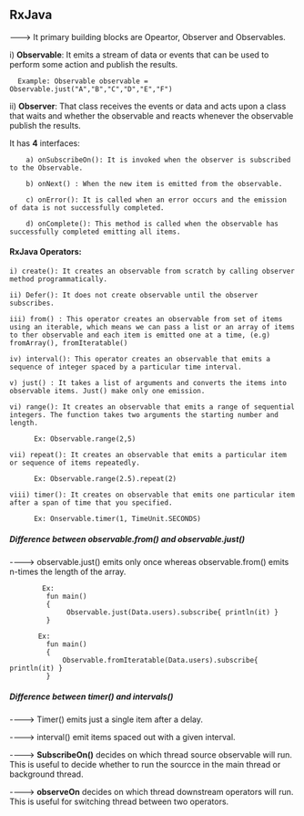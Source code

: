 ## RxJava

---> It primary building blocks are Opeartor, Observer and Observables.

i) **Observable**: It emits a stream of data or events that can be used to perform some action and publish the results.

      Example: Observable observable = Observable.just("A","B","C","D","E","F")

ii) **Observer**: That class receives the events or data and acts upon a class that waits and whether the observable and reacts whenever the observable publish the results.

It has **4** interfaces:

        a) onSubscribeOn(): It is invoked when the observer is subscribed to the Observable.
        
        b) onNext() : When the new item is emitted from the observable.
        
        c) onError(): It is called when an error occurs and the emission of data is not successfully completed.
        
        d) onComplete(): This method is called when the observable has successfully completed emitting all items.

#### RxJava Operators:

    i) create(): It creates an observable from scratch by calling observer method programmatically.

    ii) Defer(): It does not create observable until the observer subscribes.

    iii) from() : This operator creates an observable from set of items using an iterable, which means we can pass a list or an array of items to ther observable and each item is emitted one at a time, (e.g) fromArray(), fromIteratable()

    iv) interval(): This operator creates an observable that emits a sequence of integer spaced by a particular time interval.

    v) just() : It takes a list of arguments and converts the items into observable items. Just() make only one emission.

    vi) range(): It creates an observable that emits a range of sequential integers. The function takes two arguments the starting number and length.

          Ex: Observable.range(2,5)

    vii) repeat(): It creates an observable that emits a particular item or sequence of items repeatedly.

          Ex: Observable.range(2.5).repeat(2)

    viii) timer(): It creates on observable that emits one particular item after a span of time that you specified.

          Ex: Onservable.timer(1, TimeUnit.SECONDS)


##### Difference between observable.from() and observable.just()

----> observable.just() emits only once whereas observable.from() emits n-times the length of the array.

            Ex: 
             fun main()
             {
                  Observable.just(Data.users).subscribe{ println(it) }
             }
      
           Ex: 
             fun main()
             {
                 Observable.fromIteratable(Data.users).subscribe{ println(it) } 
             }

##### Difference between timer() and intervals()

----> Timer() emits just a single item after a delay.

----> interval() emit items spaced out with a given interval.


----> **SubscribeOn()** decides on which thread source observable will run. This is useful to decide whether to run the sourcce in the main thread or background thread.

----> **observeOn** decides on which thread downstream operators will run. This is useful for switching thread between two operators.

